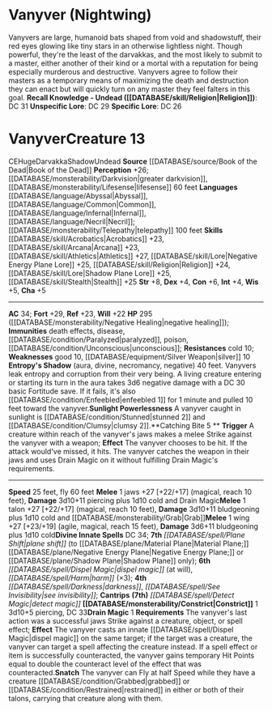 ﻿---
ac: '27'
alignment: N
all_resistance: null
burrow_speed: null
charisma: '+2'
climb_speed: null
constitution: '+2'
creature_ability:
- Attack of Opportunity
- Frightful Presence
- Infuse Weapon
- Spirit Touch
- Vanth's Curse
creature_family: '[[DATABASE/monsterfamily/Psychopomp|Psychopomp]]'
description: 'Protecting the [[DATABASE/plane/Boneyard|Boneyard]] are the stern and
  resolute guardians of the dead known as vanths, psychopomps who resemble skeletons
  with raven-like wings and a mask resembling a vulture''s skull. Vanths carry black
  scythes to fight against those who would disturb the natural progression of souls,
  and they consider any visitor to the Boneyard a potential troublemaker. When the
  psychopomp armies go to war, vanths serve as front-line soldiers. They rarely speak
  and even more rarely show any emotion other than a grim adherence to duty.<br/><br/><b><u>Recall
  Knowledge - Monitor</u> ( [[DATABASE/skill/Religion|Religion]] )</b>: DC 23<br/><b><u>Unspecific
  Lore</u></b>: DC 21<br/><b><u>Specific Lore</u></b>: DC 18'
dexterity: '+4'
element: null
fly_speed: '40'
fortitude: '+15'
hardness: null
hp: '105'
id: '769'
immunity:
- '[[DATABASE/trait/Death|death]] effects'
- '[[DATABASE/trait/Disease|disease]]'
intelligence: '+2'
land_speed: '25'
language:
- '[[DATABASE/language/Abyssal|Abyssal]]'
- '[[DATABASE/language/Celestial|Celestial]]'
- '[[DATABASE/language/Infernal|Infernal]]'
- '[[DATABASE/language/Requian|Requian]]'
level: '7'
max_speed: '40'
name: Vanth
perception: '+15'
rarity: Common
reflex: '+13'
resistance:
- negative 10
- poison 10
rus_type_level: null
school: null
sense:
- '[[DATABASE/monsterability/Darkvision|darkvision]]'
- '[[DATABASE/monsterability/Lifesense|lifesense 60 feet]]'
size: Medium
skill:
- '[[DATABASE/skill/Acrobatics|Acrobatics]] +17'
- '[[DATABASE/skill/Athletics|Athletics]] +17'
- '[[DATABASE/skill/Lore|Boneyard Lore]] +15'
- '[[DATABASE/skill/Intimidation|Intimidation]] +15'
- '[[DATABASE/skill/Occultism|Occultism]] +13'
- '[[DATABASE/skill/Religion|Religion]] +13'
- '[[DATABASE/skill/Stealth|Stealth]] +17'
source: '[[DATABASE/source/Bestiary 2|Bestiary 2]]'
speed:
- 25 feet
- fly 40 feet
spell:
- '[[DATABASE/spell/Dimension Door|Dimension Door]]'
- '[[DATABASE/spell/Invisibility|Invisibility]]'
- '[[DATABASE/spell/Locate|Locate]]'
- '[[DATABASE/spell/Searing Light|Searing Light]]'
strength: '+6'
strength_req: '6'
strongest_save:
- Will
swim_speed: null
trait:
- '[[DATABASE/trait/Monitor|Monitor]]'
- '[[DATABASE/trait/Psychopomp|Psychopomp]]'
type: Creature
vision: Darkvision
weakest_save:
- Reflex
weakness: null
will: '+17'
wisdom: '+4'

---
# Vanyver (Nightwing)

Vanyvers are large, humanoid bats shaped from void and shadowstuff, their red eyes glowing like tiny stars in an otherwise lightless night. Though powerful, they're the least of the darvakkas, and the most likely to submit to a master, either another of their kind or a mortal with a reputation for being especially murderous and destructive. Vanyvers agree to follow their masters as a temporary means of maximizing the death and destruction they can enact but will quickly turn on any master they feel falters in this goal.
**Recall Knowledge - Undead ([[DATABASE/skill/Religion|Religion]])**: DC 31
**Unspecific Lore**: DC 29
**Specific Lore**: DC 26

# Vanyver<span class="item-type">Creature 13</span>

<span class="trait-alignment item-trait">CE</span><span class="trait-size item-trait">Huge</span><span class="item-trait">Darvakka</span><span class="item-trait">Shadow</span><span class="item-trait">Undead</span>
**Source** [[DATABASE/source/Book of the Dead|Book of the Dead]]
**Perception** +26; [[DATABASE/monsterability/Darkvision|greater darkvision]], [[DATABASE/monsterability/Lifesense|lifesense]] 60 feet
**Languages** [[DATABASE/language/Abyssal|Abyssal]], [[DATABASE/language/Common|Common]], [[DATABASE/language/Infernal|Infernal]], [[DATABASE/language/Necril|Necril]]; [[DATABASE/monsterability/Telepathy|telepathy]] 100 feet
**Skills** [[DATABASE/skill/Acrobatics|Acrobatics]] +23, [[DATABASE/skill/Arcana|Arcana]] +23, [[DATABASE/skill/Athletics|Athletics]] +27, [[DATABASE/skill/Lore|Negative Energy Plane Lore]] +25, [[DATABASE/skill/Religion|Religion]] +24, [[DATABASE/skill/Lore|Shadow Plane Lore]] +25, [[DATABASE/skill/Stealth|Stealth]] +25
**Str** +8, **Dex** +4, **Con** +6, **Int** +4, **Wis** +5, **Cha** +5

---
**AC** 34; **Fort** +29, **Ref** +23, **Will** +22
**HP** 295 ([[DATABASE/monsterability/Negative Healing|negative healing]]); **Immunities** death effects, disease, [[DATABASE/condition/Paralyzed|paralyzed]], poison, [[DATABASE/condition/Unconscious|unconscious]]; **Resistances** cold 10; **Weaknesses** good 10, [[DATABASE/equipment/Silver Weapon|silver]] 10
<span class="in-box-ability">**Entropy's Shadow** (aura, divine, necromancy, negative) 40 feet. Vanyvers leak entropy and corruption from their very being. A living creature entering or starting its turn in the aura takes 3d6 negative damage with a DC 30 basic Fortitude save. If it fails, it's also [[DATABASE/condition/Enfeebled|enfeebled 1]] for 1 minute and pulled 10 feet toward the vanyver.</span><span class="in-box-ability">**Sunlight Powerlessness** A vanyver caught in sunlight is [[DATABASE/condition/Stunned|stunned 2]] and [[DATABASE/condition/Clumsy|clumsy 2]].</span><span class="in-box-ability">**Catching Bite <span class="action-icon">5</span> ** **Trigger** A creature within reach of the vanyver's jaws makes a melee Strike against the vanyver with a weapon; **Effect** The vanyver chooses to be hit. If the attack would've missed, it hits. The vanyver catches the weapon in their jaws and uses Drain Magic on it without fulfilling Drain Magic's requirements.
</span>

---
**Speed** 25 feet, fly 60 feet
<span class="in-box-ability">**Melee** <span class="action-icon">1</span> jaws +27 [+22/+17] (magical, reach 10 feet), **Damage** 3d10+11 piercing plus 1d10 cold and Drain Magic</span><span class="in-box-ability">**Melee** <span class="action-icon">1</span> talon +27 [+22/+17] (magical, reach 10 feet), **Damage** 3d10+11 bludgeoning plus 1d10 cold and [[DATABASE/monsterability/Grab|Grab]]</span><span class="in-box-ability">**Melee** <span class="action-icon">1</span> wing +27 [+23/+19] (agile, magical, reach 15 feet), **Damage** 3d6+11 bludgeoning plus 1d10 cold</span>**Divine Innate Spells** DC 34; **7th** _[[DATABASE/spell/Plane Shift|plane shift]]_ (to [[DATABASE/plane/Material Plane|Material Plane;]] [[DATABASE/plane/Negative Energy Plane|Negative Energy Plane;]] or [[DATABASE/plane/Shadow Plane|Shadow Plane]] only); **6th** _[[DATABASE/spell/Dispel Magic|dispel magic]]_ (at will), _[[DATABASE/spell/Harm|harm]]_ (×3); **4th** _[[DATABASE/spell/Darkness|darkness]]_, _[[DATABASE/spell/See Invisibility|see invisibility]]_; **Cantrips** **(7th)** _[[DATABASE/spell/Detect Magic|detect magic]]_
<span class="in-box-ability">**[[DATABASE/monsterability/Constrict|Constrict]]** <span class="action-icon">1</span> 3d10+5 piercing, DC 33</span><span class="in-box-ability">**Drain Magic** <span class="action-icon">1</span> **Requirements** The vanyver's last action was a successful jaws Strike against a creature, object, or spell effect; **Effect** The vanyver casts an innate [[DATABASE/spell/Dispel Magic|dispel magic]] on the same target; if the target was a creature, the vanyver can target a spell affecting the creature instead. If a spell effect or item is successfully counteracted, the vanyver gains temporary Hit Points equal to double the counteract level of the effect that was counteracted.</span><span class="in-box-ability">**Snatch** The vanyver can Fly at half Speed while they have a creature [[DATABASE/condition/Grabbed|grabbed]] or [[DATABASE/condition/Restrained|restrained]] in either or both of their talons, carrying that creature along with them.</span>